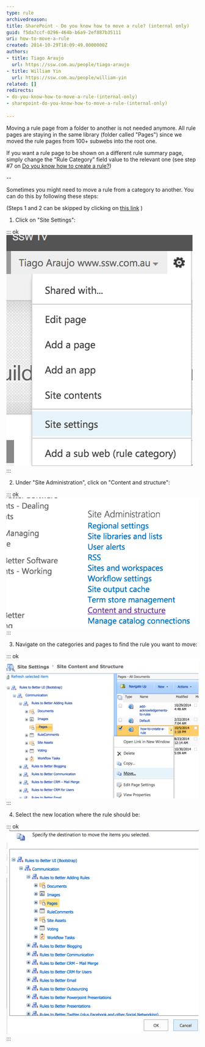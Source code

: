 ```yaml
---
type: rule
archivedreason: 
title: SharePoint - Do you know how to move a rule? (internal only)
guid: f5da7ccf-0296-464b-b6a9-2ef887b35111
uri: how-to-move-a-rule
created: 2014-10-29T18:09:49.0000000Z
authors:
- title: Tiago Araujo
  url: https://ssw.com.au/people/tiago-araujo
- title: William Yin
  url: https://ssw.com.au/people/william-yin
related: []
redirects:
- do-you-know-how-to-move-a-rule-(internal-only)
- sharepoint-do-you-know-how-to-move-a-rule-(internal-only)

---
```


Moving a rule page from a folder to another is not needed anymore. All rule pages are staying in the same library (folder called "Pages") since we moved the rule pages from 100+ subwebs into the root one.

If you want a rule page to be shown on a different rule summary page, simply change the "Rule Category" field value to the relevant one (see step #7 on [Do you know how to create a rule?](/Pages/how-to-create-a-rule.aspx))

--

Sometimes you might need to move a rule from a category to another. You can do this by following these steps:

(Steps 1 and 2 can be skipped by clicking on [this link](/_layouts/15/sitemanager.aspx?Source=%7bWebUrl%7d_layouts/15/settings.aspx) )

<!--endintro-->

1. Click on "Site Settings": 
      

::: ok  
![Figure: Make sure you are logged in and click on "Site Settings"](site-settings.png)  
:::

2. Under "Site Administration", click on "Content and structure": 
      

::: ok  
![Figure: Go to "Content and structure"](content-structure.png)  
:::

3. Navigate on the categories and pages to find the rule you want to move: 
      

::: ok  
![Figure: Find the rule to be moved and click on the small arrow beside it, then click on "Move..."](move-rule.png)  
:::

4. Select the new location where the rule should be: 
      

::: ok  
![Figure: Navigate through categories and click on the place the rule should be moved to and click "OK"](select-new-place.png)  
:::
